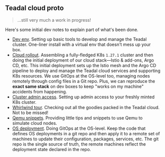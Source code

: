 Teadal cloud proto
------------------
> ...still very much a work in progress!

Here's some initial dev notes to explain part of what's been done.

- [Dev env][dev-env]. Setting up basic tools to develop and manage
  the Teadal cluster. One-liner install with a virtual env that
  doesn't mess up your box.
- [Cloud rollout][bootstrap]. Assembling a fully-fledged K8s `1.27.1`
  cluster and then doing the initial deployment of our cloud stack—Istio
  & add-ons, Argo CD, etc. This initial deployment sets up the Istio
  mesh and the Argo CD pipeline to deploy and manage the Teadal cloud
  services and supporting K8s resources. We use GitOps at the OS-level
  too, managing nodes remotely through config files in a Git repo. Plus,
  we can reproduce the **exact same stack** on dev boxes to keep "works
  on my machine" accidents from happening.
- [Cluster admin access][admin-access]. Setting up admin access to
  your freshly minted K8s cluster.
- [Whirlwind tour][demo]. Checking out all the goodies packed in the
  Teadal cloud. Not to be missed!
- [Qemu snippets][qemu]. Providing little tips and snippets to use
  Qemu to simulate cloud nodes.
- [OS deployment][os-depl]. Doing GitOps at the OS-level. Keep the
  code that defines OS deployments in a git repo and then apply it
  to a remote set of machines to update their configuration, packages,
  services, etc. The git repo is the single source of truth, the remote
  machines reflect the deployment state declared in the repo.




[admin-access]: ./cluster-admin-access.md
[bootstrap]: ./bootstrap/README.md
[demo]: ./whirlwind-tour.md
[dev-env]: ./dev-env.md
[os-depl]: ./os-deployment.md
[qemu]: ./qemu.md
